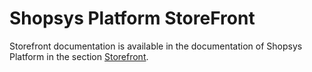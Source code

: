 # Shopsys Platform StoreFront

Storefront documentation is available in the documentation of Shopsys Platform in the section [Storefront](https://docs.shopsys.com/storefront).
